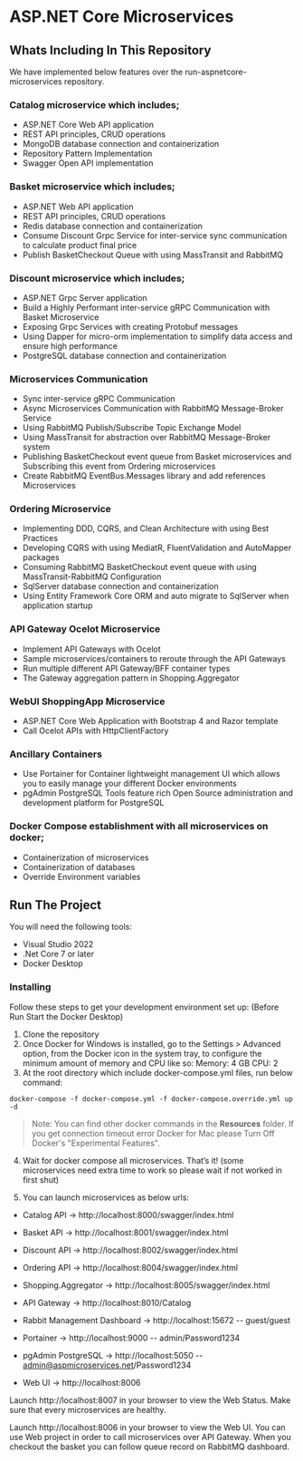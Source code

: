 # ASP.NET Core Microservices
 
## Whats Including In This Repository
We have implemented below features over the run-aspnetcore-microservices repository.

### Catalog microservice which includes;
- ASP.NET Core Web API application
- REST API principles, CRUD operations
- MongoDB database connection and containerization
- Repository Pattern Implementation
- Swagger Open API implementation

### Basket microservice which includes;
- ASP.NET Web API application
- REST API principles, CRUD operations
- Redis database connection and containerization
- Consume Discount Grpc Service for inter-service sync communication to calculate product final price
- Publish BasketCheckout Queue with using MassTransit and RabbitMQ

### Discount microservice which includes;
- ASP.NET Grpc Server application
- Build a Highly Performant inter-service gRPC Communication with Basket Microservice
- Exposing Grpc Services with creating Protobuf messages
- Using Dapper for micro-orm implementation to simplify data access and ensure high performance
- PostgreSQL database connection and containerization

### Microservices Communication
- Sync inter-service gRPC Communication
- Async Microservices Communication with RabbitMQ Message-Broker Service
- Using RabbitMQ Publish/Subscribe Topic Exchange Model
- Using MassTransit for abstraction over RabbitMQ Message-Broker system
- Publishing BasketCheckout event queue from Basket microservices and Subscribing this event from Ordering microservices
- Create RabbitMQ EventBus.Messages library and add references Microservices

### Ordering Microservice
- Implementing DDD, CQRS, and Clean Architecture with using Best Practices
- Developing CQRS with using MediatR, FluentValidation and AutoMapper packages
- Consuming RabbitMQ BasketCheckout event queue with using MassTransit-RabbitMQ Configuration
- SqlServer database connection and containerization
- Using Entity Framework Core ORM and auto migrate to SqlServer when application startup

### API Gateway Ocelot Microservice
- Implement API Gateways with Ocelot
- Sample microservices/containers to reroute through the API Gateways
- Run multiple different API Gateway/BFF container types
- The Gateway aggregation pattern in Shopping.Aggregator

### WebUI ShoppingApp Microservice
- ASP.NET Core Web Application with Bootstrap 4 and Razor template
- Call Ocelot APIs with HttpClientFactory

### Ancillary Containers
- Use Portainer for Container lightweight management UI which allows you to easily manage your different Docker environments
- pgAdmin PostgreSQL Tools feature rich Open Source administration and development platform for PostgreSQL

### Docker Compose establishment with all microservices on docker;
- Containerization of microservices
- Containerization of databases
- Override Environment variables

## Run The Project
You will need the following tools:
- Visual Studio 2022
- .Net Core 7 or later
- Docker Desktop

### Installing
Follow these steps to get your development environment set up: (Before Run Start the Docker Desktop)

1. Clone the repository
2. Once Docker for Windows is installed, go to the Settings > Advanced option, from the Docker icon in the system tray, to configure the minimum amount of memory and CPU like so:
 Memory: 4 GB
 CPU: 2
3. At the root directory which include docker-compose.yml files, run below command:
 ```
 docker-compose -f docker-compose.yml -f docker-compose.override.yml up -d
```
> Note: You can find other docker commands in the **Resources** folder. If you get connection timeout error Docker for Mac please Turn Off Docker's "Experimental Features".

4. Wait for docker compose all microservices. That’s it! (some microservices need extra time to work so please wait if not worked in first shut)

5. You can launch microservices as below urls:

- Catalog API -> http://localhost:8000/swagger/index.html

- Basket API -> http://localhost:8001/swagger/index.html

- Discount API -> http://localhost:8002/swagger/index.html

- Ordering API -> http://localhost:8004/swagger/index.html

- Shopping.Aggregator -> http://localhost:8005/swagger/index.html

- API Gateway -> http://localhost:8010/Catalog

- Rabbit Management Dashboard -> http://localhost:15672 -- guest/guest

- Portainer -> http://localhost:9000 -- admin/Password1234

- pgAdmin PostgreSQL -> http://localhost:5050 -- admin@aspmicroservices.net/Password1234

- Web UI -> http://localhost:8006

Launch http://localhost:8007 in your browser to view the Web Status. Make sure that every microservices are healthy.

Launch http://localhost:8006 in your browser to view the Web UI. You can use Web project in order to call microservices over API Gateway. When you checkout the basket you can follow queue record on RabbitMQ dashboard.
